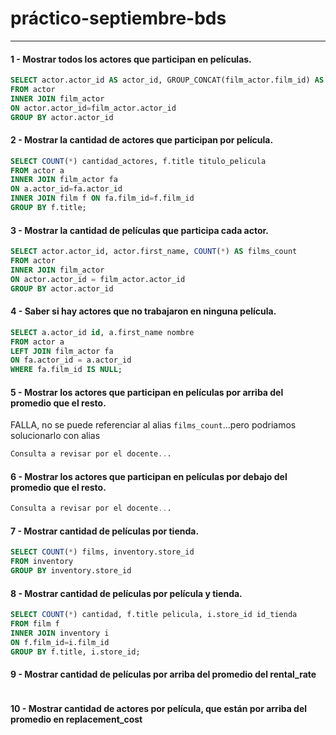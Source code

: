 # práctico-septiembre-bds
---

 #### 1 - Mostrar todos los actores que participan en películas.
```sql
SELECT actor.actor_id AS actor_id, GROUP_CONCAT(film_actor.film_id) AS films_ids
FROM actor 
INNER JOIN film_actor
ON actor.actor_id=film_actor.actor_id
GROUP BY actor.actor_id
```
 #### 2 - Mostrar la cantidad de actores que participan por película.
```sql
SELECT COUNT(*) cantidad_actores, f.title titulo_pelicula
FROM actor a 
INNER JOIN film_actor fa 
ON a.actor_id=fa.actor_id 
INNER JOIN film f ON fa.film_id=f.film_id
GROUP BY f.title;
```
#### 3 - Mostrar la cantidad de películas que participa cada actor.
```sql
SELECT actor.actor_id, actor.first_name, COUNT(*) AS films_count
FROM actor
INNER JOIN film_actor
ON actor.actor_id = film_actor.actor_id
GROUP BY actor.actor_id
```
#### 4 - Saber si hay actores que no trabajaron en ninguna película. 
```sql
SELECT a.actor_id id, a.first_name nombre
FROM actor a
LEFT JOIN film_actor fa
ON fa.actor_id = a.actor_id
WHERE fa.film_id IS NULL;
```
#### 5 - Mostrar los actores que participan en películas por arriba del promedio que el resto.
FALLA, no se puede referenciar al alias `films_count`...pero podriamos solucionarlo con alias
```sql
Consulta a revisar por el docente...
```
#### 6 - Mostrar los actores que participan en películas por debajo del promedio que el resto.
```sql
Consulta a revisar por el docente...
```
#### 7 - Mostrar cantidad de películas por tienda.
```sql
SELECT COUNT(*) films, inventory.store_id
FROM inventory
GROUP BY inventory.store_id
```
#### 8 - Mostrar cantidad de películas por película y tienda.
```sql
SELECT COUNT(*) cantidad, f.title pelicula, i.store_id id_tienda
FROM film f
INNER JOIN inventory i
ON f.film_id=i.film_id
GROUP BY f.title, i.store_id;
```
#### 9 - Mostrar cantidad de películas por arriba del promedio del rental_rate
```sql

```

#### 10 - Mostrar cantidad de actores por película, que están por arriba del promedio en replacement_cost
```sql
```
